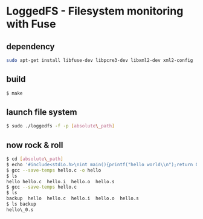 # LoggedFS - Filesystem monitoring with Fuse

## dependency
```bash
sudo apt-get install libfuse-dev libpcre3-dev libxml2-dev xml2-config
```

## build
```bash
$ make
```

## launch file system
```bash
$ sudo ./loggedfs -f -p [absolute\_path]
```

## now rock & roll
```bash
$ cd [absolute\_path]
$ echo '#include<stdio.h>\nint main(){printf("hello world\\n");return 0;}' > hello.c
$ gcc --save-temps hello.c -o hello
$ ls
hello hello.c  hello.i  hello.o  hello.s
$ gcc --save-temps hello.c
$ ls
backup  hello  hello.c  hello.i  hello.o  hello.s
$ ls backup
hello\_0.s
```
